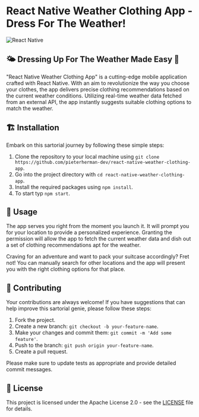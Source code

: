 # React Native Weather Clothing App - Dress For The Weather!

![React Native](https://img.shields.io/badge/-React%20Native-05122A?style=flat&logo=react)&nbsp;

## 🌤️ Dressing Up For The Weather Made Easy 🧥

"React Native Weather Clothing App" is a cutting-edge mobile application crafted with React Native. With an aim to revolutionize the way you choose your clothes, the app delivers precise clothing recommendations based on the current weather conditions. Utilizing real-time weather data fetched from an external API, the app instantly suggests suitable clothing options to match the weather.

## 🏗️ Installation

Embark on this sartorial journey by following these simple steps:

1. Clone the repository to your local machine using `git clone https://github.com/pieterherman-dev/react-native-weather-clothing-app`.
2. Go into the project directory with `cd react-native-weather-clothing-app`.
3. Install the required packages using `npm install`.
4. To start typ `npm start`.

## 🎯 Usage

The app serves you right from the moment you launch it. It will prompt you for your location to provide a personalized experience. Granting the permission will allow the app to fetch the current weather data and dish out a set of clothing recommendations apt for the weather.

Craving for an adventure and want to pack your suitcase accordingly? Fret not! You can manually search for other locations and the app will present you with the right clothing options for that place.

## 🤝 Contributing

Your contributions are always welcome! If you have suggestions that can help improve this sartorial genie, please follow these steps:

1. Fork the project.
2. Create a new branch: `git checkout -b your-feature-name`.
3. Make your changes and commit them: `git commit -m 'Add some feature'`.
4. Push to the branch: `git push origin your-feature-name`.
5. Create a pull request.

Please make sure to update tests as appropriate and provide detailed commit messages.

## 📜 License

This project is licensed under the Apache License 2.0 - see the [LICENSE](LICENSE) file for details.

